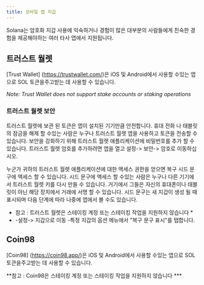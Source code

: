 ```yaml
---
title: 모바일 앱 지갑
---
```


Solana는 암호화 지갑 사용에 익숙하거나 경험이 많은 대부분의 사람들에게 친숙한 경험을 제공해야하는 여러 타사 앱에서 지원됩니다.

## 트러스트 월렛
\[Trust Wallet\] (https://trustwallet.com/)은 iOS 및 Android에서 사용할 수있는 앱으로 SOL 토큰을주고받는 데 사용할 수 있습니다.

*Note: Trust Wallet does not support stake accounts or staking operations*

### 트러스트 월렛 보안

트러스트 월렛에 보관 된 토큰은 앱이 설치된 기기만큼 안전합니다. 휴대 전화 나 태블릿의 잠금을 해제 할 수있는 사람은 누구나 트러스트 월렛 앱을 사용하고 토큰을 전송할 수 있습니다. 보안을 강화하기 위해 트러스트 월렛 애플리케이션에 비밀번호를 추가 할 수 있습니다. 트러스트 월렛 암호를 추가하려면 앱을 열고 설정-> 보안-> 암호로 이동하십시오.

누군가 귀하의 트러스트 월렛 애플리케이션에 대한 액세스 권한을 얻으면 복구 시드 문구에 액세스 할 수 있습니다. 시드 문구에 액세스 할 수있는 사람은 누구나 다른 기기에서 트러스트 월렛 키를 다시 만들 수 있습니다. 거기에서 그들은 자신의 휴대폰이나 태블릿이 아닌 해당 장치에서 거래에 서명 할 수 있습니다. 시드 문구는 새 지갑이 생성 될 때 표시되며 다음 단계에 따라 나중에 앱에서 볼 수도 있습니다.

- 참고 : 트러스트 월렛은 스테이킹 계정 또는 스테이킹 작업을 지원하지 않습니다 *
- -설정-> 지갑으로 이동 -특정 지갑의 옵션 메뉴에서 "복구 문구 표시"를 탭합니다.

## Coin98
\[Coin98\] (https://coin98.app/)은 iOS 및 Android에서 사용할 수있는 앱으로 SOL 토큰을주고받는 데 사용할 수 있습니다.

**참고 : Coin98은 스테이킹 계정 또는 스테이킹 작업을 지원하지 않습니다 ***
